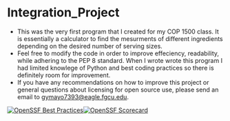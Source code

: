 # Integration_Project
- This was the very first program that I created for my COP 1500 class. It is essentially a calculator to find the mesurments of different ingredients depending on the desired number of serving sizes.
- Feel free to modify the code in order to improve effeciency, readability, while adhering to the PEP 8 standard. When I wrote wrote this program I had limited knowlege of Python and best coding practices so there is definitely room for improvement.
- If you have any recommendations on how to improve this project or general questions about licensing for open source use,  please send an email to gymayo7393@eagle.fgcu.edu.

[![OpenSSF Best Practices](https://www.bestpractices.dev/projects/8508/badge)](https://www.bestpractices.dev/projects/8508)[![OpenSSF Scorecard](https://api.securityscorecards.dev/projects/github.com/gymayo/Integration_Project/badge)](https://securityscorecards.dev/viewer/?uri=github.com/gymayo/Integration_Project)
